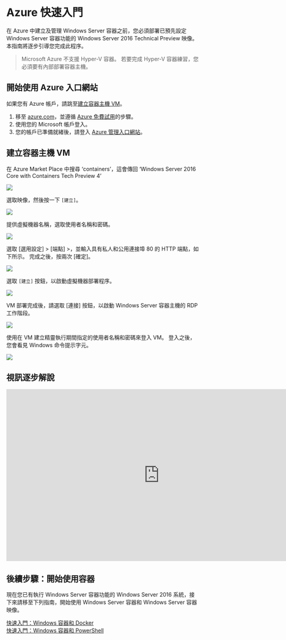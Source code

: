 # Azure 快速入門

在 Azure 中建立及管理 Windows Server 容器之前，您必須部署已預先設定 Windows Server 容器功能的 Windows Server 2016 Technical Preview 映像。 本指南將逐步引導您完成此程序。

> Microsoft Azure 不支援 Hyper-V 容器。 若要完成 Hyper-V 容器練習，您必須要有內部部署容器主機。

## 開始使用 Azure 入口網站

如果您有 Azure 帳戶，請跳至[建立容器主機 VM](#CreateacontainerhostVM)。

1. 移至 [azure.com](https://azure.com)，並遵循 [Azure 免費試用](https://azure.microsoft.com/en-us/pricing/free-trial/)的步驟。
2. 使用您的 Microsoft 帳戶登入。
3. 您的帳戶已準備就緒後，請登入 [Azure 管理入口網站](https://portal.azure.com)。

## 建立容器主機 VM

在 Azure Market Place 中搜尋 ‘containers’，這會傳回 ‘Windows Server 2016 Core with Containers Tech Preview 4’

![](./media/newazure1.png)

選取映像，然後按一下 `[建立]`。

![](./media/tp41.png)

提供虛擬機器名稱，選取使用者名稱和密碼。

![](media/newazure2.png)

選取 [選用設定] > [端點] >，並輸入具有私人和公用連接埠 80 的 HTTP 端點，如下所示。 完成之後，按兩次 [確定]。

![](./media/newazure3.png)

選取 `[建立]` 按鈕，以啟動虛擬機器部署程序。

![](media/newazure2.png)

VM 部署完成後，請選取 [連接] 按鈕，以啟動 Windows Server 容器主機的 RDP 工作階段。

![](media/newazure6.png)

使用在 VM 建立精靈執行期間指定的使用者名稱和密碼來登入 VM。 登入之後，您會看見 Windows 命令提示字元。

![](media/newazure7.png)

## 視訊逐步解說

<iframe src="https://channel9.msdn.com/Blogs/containers/Quick-Start-Configure-Windows-Server-Containers-in-Microsoft-Azure/player#ccLang=zh-tw" width="800" height="450"  allowFullScreen="true" frameBorder="0" scrolling="no"></iframe>


## 後續步驟：開始使用容器

現在您已有執行 Windows Server 容器功能的 Windows Server 2016 系統，接下來請移至下列指南，開始使用 Windows Server 容器和 Windows Server 容器映像。

[快速入門：Windows 容器和 Docker](./manage_docker.md)  
[快速入門：Windows 容器和 PowerShell](./manage_powershell.md)



<!--HONumber=Feb16_HO1-->
